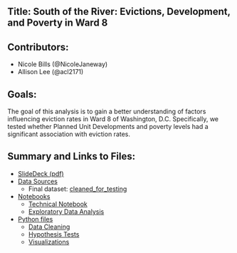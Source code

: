 
Title: South of the River: Evictions, Development, and Poverty in Ward 8
 - 

Contributors:
 - 
 - Nicole Bills (@NicoleJaneway)
 - Allison Lee (@acl2171)

Goals:
 - 
 The goal of this analysis is to gain a better understanding of factors influencing eviction rates in Ward 8 of Washington, D.C. Specifically, we tested whether Planned Unit Developments and poverty levels had a significant association with eviction rates. 

Summary and Links to Files:
 - 
 - <a href='https://github.com/acl2171/eviction-tests/blob/master/Slidedeck.pdf'>SlideDeck (pdf)</a>
 - <a href='https://github.com/acl2171/eviction-tests/tree/master/data'>Data Sources</a>
    - Final dataset: <a href = 'https://github.com/acl2171/eviction-tests/blob/master/data/cleaned_for_testing.csv'>cleaned_for_testing </a>
 - <a href = 'https://github.com/acl2171/eviction-tests/tree/master/notebooks'>Notebooks</a>
    - <a href = 'https://github.com/acl2171/eviction-tests/blob/master/notebooks/technical_notebook.ipynb'>Technical Notebook</a>
    - <a href = 'https://github.com/acl2171/eviction-tests/blob/master/notebooks/EDA4.ipynb'>Exploratory Data Analysis</a>
 - <a href='https://github.com/acl2171/eviction-tests/tree/master/python_files'>Python files</a>
    - <a href = 'https://github.com/acl2171/eviction-tests/blob/master/python_files/data_cleaning.py'>Data Cleaning</a>
    - <a href = 'https://github.com/acl2171/eviction-tests/blob/master/python_files/hypothesis_tests.py'>Hypothesis Tests</a>
    - <a href = 'https://github.com/acl2171/eviction-tests/blob/master/python_files/visualizations.py'>Visualizations</a>

 
